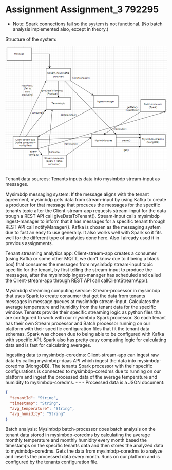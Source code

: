 # Assignment Assignment_3  792295

- Note: Spark connections fail so the system is not functional. (No batch analysis implemented also, except in theory.)

Structure of the system:

![alt text](image-1.png)

Tenant data sources: Tenants inputs data into mysimbdp stream-input as messages.

Mysimbdp messaging system: If the message aligns with the tenant agreement, mysimbdp gets data from stream-input by using Kafka to create a producer for that message that procuces the messages for the specific tenants topic after the Client-stream-app requests stream-input for the data trough a REST API call giveDataToTenant(). Stream-input calls mysimbdp ingest-manager to inform that it has messages for a specific tenant through REST API call notifyManager(). Kafka is chosen as the messaging system due to fast an easy to use generally. It also works well with Spark so it fits well for the different type of analytics done here. Also I already used it in previous assignments.

Tenant streaming analytics app: Client-stream-app creates a consumer (using Kafka or some other MQTT, we don't know due to it being a black box) that consumes the messages from mysimbdp stream-input topic specific for the tenant, by first telling the stream-input to produce the messages, after the mysimbdp ingest-manager has scheduled and called the Client-stream-app through REST API call callClientStreamApp().

Mysimbdp streaming computing service: Stream-processor in mysimbdp that uses Spark to create consumer that get the data from tenants messages in message queues at mysimbdp stream-input. Calculates the average temperature and humidity from the tenant data for the specific window. Tenants provide their specific streaming logic as python files tha are configured to work with our mysimbdp Spark processor. So each tenant has their own Stream processor and Batch processor running on our platform with their specific configuration files that fit the tenant data schemas. Spark was chosen due to being able to be configured with Kafka with specific API. Spark also has pretty easy computing logic for calculating data and is fast for calculating averages.

Ingesting data to mysimbdp-coredms: Client-stream-app can ingest raw data by calling mysimbdp-daas API which ingest the data into mysimbdp-coredms (MongoDB). The tenants Spark processor with their specific configurations is connected to mysimbdp-coredms due to running on our platform and ingest the processed data of the average temperature and humidity to mysimbdp-coredms. - -  - Processed data is a JSON document:
```json
{
  "tenantId": "String",
  "timestamp": "String",
  "avg_temperature": "String",
  "avg_humidity": "String"
}
```

Batch analysis: Mysimbdp batch-processor does batch analysis on the tenant data stored in mysimbdp-coredms by calculating the average monthly temperature and monthly humidity every month based the timestamps on the specific tenants data and then stores the analyzed data to mysimbdp-coredms. Gets the data from mysimbdp-coredms to analyze and inserts the processed data every month. Runs on our platform and is configured by the tenants configuration file.